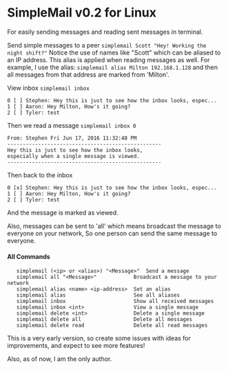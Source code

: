 # SimpleMail v0.2 for Linux

For easily sending messages and reading sent messages in terminal.

Send simple messages to a peer `simplemail Scott "Hey! Working the night shift?"` Notice the use of names like "Scott" which can be aliased to an IP address.  This alias is applied when reading messages as well.  For example, I use the alias: `simplemail alias Milton 192.168.1.128` and then all messages from that address are marked from 'Milton'.

View inbox `simplemail inbox`


```
0 [ ] Stephen: Hey this is just to see how the inbox looks, espec...
1 [ ] Aaron: Hey Milton, How's it going?
2 [ ] Tyler: test
```

Then we read a message  `simplemail inbox 0`

```
From: Stephen Fri Jun 17, 2016 11:32:48 PM
--------------------------------------------------
Hey this is just to see how the inbox looks,
especially when a single message is viewed.
--------------------------------------------------
```
                 
Then back to the inbox
```
0 [x] Stephen: Hey this is just to see how the inbox looks, espec...
1 [ ] Aaron: Hey Milton, How's it going?
2 [ ] Tyler: test
```

And the message is marked as viewed.

Also, messages can be sent to 'all' which means broadcast the message to everyone on your network, So one person can send the same message to everyone.

#### All Commands
 
       simplemail (<ip> or <alias>) "<Message>"  Send a message
       simplemail all "<Message>"            Broadcast a message to your network
       simplemail alias <name> <ip-address>  Set an alias
       simplemail alias                      See all aliases
       simplemail inbox                      Show all received messages
       simplemail inbox <int>                View a single message
       simplemail delete <int>               Delete a single message
       simplemail delete all                 Delete all messages
       simplemail delete read                Delete all read messages



This is a very early version, so create some issues with ideas for improvements, and expect to see more features!


Also, as of now, I am the only author.